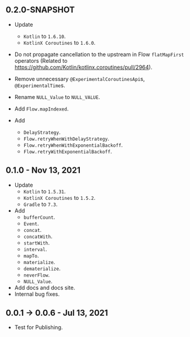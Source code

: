 ## 0.2.0-SNAPSHOT

-   Update
    -   `Kotlin` to `1.6.10`.
    -   `KotlinX Coroutines` to `1.6.0`.

-   Do not propagate cancellation to the upstream in Flow `flatMapFirst` operators
    (Related to https://github.com/Kotlin/kotlinx.coroutines/pull/2964).

-   Remove unnecessary `@ExperimentalCoroutinesApi`s, `@ExperimentalTime`s.

-   Rename `NULL_Value` to `NULL_VALUE`.

-   Add `Flow.mapIndexed`.

-   Add
    -   `DelayStrategy`.
    -   `Flow.retryWhenWithDelayStrategy`.
    -   `Flow.retryWhenWithExponentialBackoff`.
    -   `Flow.retryWithExponentialBackoff`.

## 0.1.0 - Nov 13, 2021

-   Update
    -   `Kotlin` to `1.5.31`.
    -   `KotlinX Coroutines` to `1.5.2`.
    -   `Gradle` to `7.3`.
-   Add
    -   `bufferCount`.
    -   `Event`.
    -   `concat`.
    -   `concatWith`.
    -   `startWith`.
    -   `interval`.
    -   `mapTo`.
    -   `materialize`.
    -   `dematerialize`.
    -   `neverFlow`.
    -   `NULL_Value`.
-   Add docs and docs site.
-   Internal bug fixes.

## 0.0.1 -> 0.0.6 - Jul 13, 2021

-   Test for Publishing.
